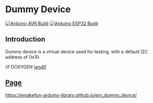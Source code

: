 # Dummy Device

[![Arduino AVR Build](https://github.com/emakefun-arduino-library/em_dummy_device/actions/workflows/arduino_avr_build.yml/badge.svg)](https://github.com/emakefun-arduino-library/em_dummy_device/actions/workflows/arduino_avr_build.yml) [![Arduino ESP32 Build](https://github.com/emakefun-arduino-library/em_dummy_device/actions/workflows/arduino_esp32_build.yml/badge.svg)](https://github.com/emakefun-arduino-library/em_dummy_device/actions/workflows/arduino_esp32_build.yml)

## Introduction

Dummy device is a virtual device used for testing, with a default I2C address of 0x10.

/if DOXYGEN
<A HREF="../index.html">
\endif

## Page

<https://emakefun-arduino-library.github.io/em_dummy_device/>
